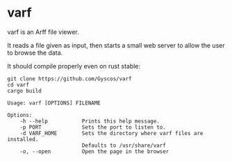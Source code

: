 # varf

varf is an Arff file viewer.

It reads a file given as input, then starts a small web server to allow the user to browse the data.

It should compile properly even on rust stable:

```
git clone https://github.com/Gyscos/varf
cd varf
cargo build
```


```
Usage: varf [OPTIONS] FILENAME

Options:
    -h --help           Prints this help message.
    -p PORT             Sets the port to listen to.
    -d VARF_HOME        Sets the directory where varf files are installed.
                        Defaults to /usr/share/varf
    -o, --open          Open the page in the browser
```


